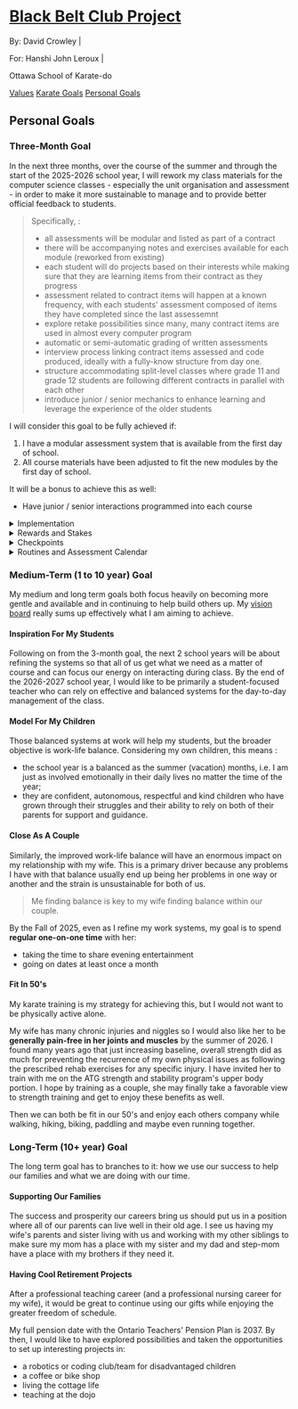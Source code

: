 <link rel="stylesheet" href="bbc-style.css">

<div class="bbc-title" markdown='1'>

# [Black Belt Club Project](landing.md)

<div class="bbc-meta" markdown='1'>

By: David Crowley \|

For: Hanshi John Leroux \|

Ottawa School of Karate-do

</div>

<div class="bbc-menu">

<a href="/pages/bbc/values.html">Values</a> <a href="/pages/bbc/karate.html">Karate Goals</a> <a class="active" href="/pages/bbc/personal.html">Personal Goals</a>

</div>

</div>

<h2 id="bbc-personal">Personal Goals</h2>

<div class="tile-box bbc-content">

<div markdown='1'>

### Three-Month Goal

In the next three months, over the course of the summer and through the start of the 2025-2026 school year, I will rework my class materials for the computer science classes - especially the unit organisation and assessment - in order to make it more sustainable to manage and to provide better official feedback to students.

> Specifically, :
>
> - all assessments will be modular and listed as part of a contract
> - there will be accompanying notes and exercises available for each module (reworked from existing)
> - each student will do projects based on their interests while making sure that they are learning items from their contract as they progress
> - assessment related to contract items will happen at a known frequency, with each students' assessment composed of items they have completed since the last assessemnt
> - explore retake possibilities since many, many contract items are used in almost every computer program
> - automatic or semi-automatic grading of written assessments
> - interview process linking contract items assessed and code produced, ideally with a fully-know structure from day one.
> - structure accommodating split-level classes where grade 11 and grade 12 students are following different contracts in parallel with each other
> - introduce junior / senior mechanics to enhance learning and leverage the experience of the older students

I will consider this goal to be fully achieved if:

1. I have a modular assessment system that is available from the first day of school.
2. All course materials have been adjusted to fit the new modules by the first day of school.

It will be a bonus to achieve this as well:

- Have junior / senior interactions programmed into each course

<details>

<summary>Implementation</summary>

<div markdown='1'>

The best time for an overhaul like this is when I am not seeing the students during the day. Cue the summer vacation. Considering all the action over the summer, I see the following possibilities for work:

- while both kids are at camp, I will have about 3 hours per day between drop-off and pick-up
- on other days, I will have about 30 minutes in the morning before breakfast and another hour while the kids have their game time
- on the weekends, I may be able to get an extra hour before breakfast
- no time at the cottage or when camping

To make my work at producing documents more efficient, especially since I have a lot of existing personalised material to start with, I would like to try and leverage an AI agent to both help:

- creating the structure for the system
- creating templates for contracts, assessments, and interviews and filling them with appropiate informaton
- building the automations required for the personalised assessments
- generating assessment items that match my course materials and the level of the students

</div>

</details>

<details>

<summary>Rewards and Stakes</summary>

<div markdown='1'>

#### Rewards

The absolute top reward will life-balance! 🧘‍♂️ That is the biggest driver and a massive requirement for me to achieve my vision and purpose.

Not having to hear _"when will we be getting our grades back for X?"_ after they have written it will be a massive professional achievement. A first all-time if I can pull off a true zero in any class.

While I am working on reaching the goals that will get me those larger rewards, I also have the following planned for achieving each work session:

- journal entries
- verbal self-affirmations
- a progress board filled with stars

If I can get ahead of my planned progress, I may reorganise my schedule to replace a work session with a date with my wife. This would be a massive reversal and a huge win. This reward will also hold during the school year if my system truly does reduce the take-home workload from previous years.

Also during the school year, I truly believe this approach will lead to way more personal and effective interactions with each of my students and be a step up on the "Inspiration For My Students" part of the vision.

#### Stakes

The stakes for failing to reach this goal are huge!

- My school year will be overloaded as I try to complete this work as well as managing my classes
- My life at home will suffer
- My relationship with my wife will suffer

So while I am working during the summer, I have the following forfeit planned:

- for missing a work session: replace evening entertainment (often Youtube) with work, while respecting the bedtimes I have set-up

During the school year, I have also planned on:

- crowd-sourcing forfeits for delayed correcting by asking my students to suggest appropriate compensations that must be delivered if I do not meet established feedback deadlines. I imagine things like pay-outs in candy, free time, or wearing silly items.

</div>

</details>

<details>

<summary>Checkpoints</summary>

<div markdown='1'>

#### Tools

I will use the following tools to keep track of my progress:

- Flow State "Time and Task" chat where I post estimated time and name of task then repost the actual time required. This chat is used by others for the same purpose
- Pocket notebook with checklists
- Files generated

#### Progress

- On every day with a planned work session, I will compare planned time-on-task with actual time-on-task
- At the checkpoints planned in the Routines and Assessment section below, I will compile and review time on task to determine overall progress.

Checkpoints are placed :

1. After camp weeks (big time available)
2. Before hitting the cottage
3. The day before class starts
4. The last day of the Labour Day long weekend
5. 3 weeks after Labour Day
6. At the end

</div>

</details>

<details>

<summary>Routines and Assessment Calendar</summary>

<div markdown='1'>

#### Routines Based on Type of Day

| Type of Day | Work Routine |
| --- | --- |
| With one or both kids at home | 30min before breakfast, 1h during game time |
| Both kids are at camp | focus on getting kids ready, 3h between drop-off and pick-up at various locations |
| School days | 0.5h before breakfast, 1h during planning period every other school day |
| Weekends | either Saturday or Sunday: 1h in the afternoon (other day is for my wife) |

#### Projected Available Work Hours By Week

The planning begins **July 6th** and ends 14 weeks later around the 1/3 point of the first semester.

Considering all the summer's activities and the above routines, here is the breakdown of available work time.

| Week | Date | Planned time | Note |
| :-: | :-: | --- | --- |
| 1 | Jul. 6-12 | 15h | Dbl camp -> checkpoint at end of week |
| 2 |  | 1h | Bon Echo |
| 3 |  | 2h | Thousand Islands |
| 4 | Jul. 27 - Aug. 2 | 5.5h | Checkpoint on Aug. 1 before Sharbot Lake |
| 5 |  | 0h | Sharbot Lake |
| 6 | Aug. 10-16 | 15.5h | Dbl camp -> checkpoint at end of week |
| 7 |  | 9.5h | 1 kid at camp |
| 8 | Aug. 24-30 | 8h | Checkpoint on PD day, Aug. 24; School starts Aug. 25 |
| 9 | Aug. 31 - Sep. 6 | 6.5h | Checkpoint on Labour Day |
| 10 |  | 3.5h | Includes 3h reduction for correcting time |
| 11 |  | 4.5h | 3h reduction for correcting time |
| 12 | Sep. 21-27 | 3.5h | Checkpoint at beginning of week; 3h reduction for correcting time |
| 13 |  | 4.5h | 3h reduction for correcting time |
| 14 | Oct. 5-11 | 3.5h | 3h reduction for correcting time |

#### Progress Per Checkpoint

> In all, there are:
>
> - 23.5h in July
> - 26.5h in August before the start of school
> - (50h total before school starts)
> - 32.5h after school starts
> - (82.5h grand total)

| Checkpoint                    | Hours In Period |
| ----------------------------- | :-------------: |
| July 12 (end of camp week)    |       15        |
| Aug. 1 (before cottage week)  |       8.5       |
| Aug. 16 (end of camp week)    |      15.5       |
| Aug. 24 (end of summer break) |       11        |
| Sep. 1 (Labour Day)           |       8         |
| Sep. 21                       |       13        |
| Oct. 11                       |      11.5       |

The work time and the checkpoints after the start of school for adjustements to the system based on the classroom experience.

</div>

</details>

</div>

<div markdown='1'>

### Medium-Term (1 to 10 year) Goal

My medium and long term goals both focus heavily on becoming more gentle and available and in continuing to help build others up. My [vision board](./values.md#vision-board-2024) really sums up effectively what I am aiming to achieve.

#### Inspiration For My Students

Following on from the 3-month goal, the next 2 school years will be about refining the systems so that all of us get what we need as a matter of course and can focus our energy on interacting during class. By the end of the 2026-2027 school year, I would like to be primarily a student-focused teacher who can rely on effective and balanced systems for the day-to-day management of the class.

#### Model For My Children

Those balanced systems at work will help my students, but the broader objective is work-life balance. Considering my own children, this means :

- the school year is a balanced as the summer (vacation) months, i.e. I am just as involved emotionally in their daily lives no matter the time of the year;
- they are confident, autonomous, respectful and kind children who have grown through their struggles and their ability to rely on both of their parents for support and guidance.

#### Close As A Couple

Similarly, the improved work-life balance will have an enormous impact on my relationship with my wife. This is a primary driver because any problems I have with that balance usually end up being her problems in one way or another and the strain is unsustainable for both of us.

> Me finding balance is key to my wife finding balance within our couple.

By the Fall of 2025, even as I refine my work systems, my goal is to spend **regular one-on-one time** with her:

- taking the time to share evening entertainment
- going on dates at least once a month

#### Fit In 50's

My karate training is my strategy for achieving this, but I would not want to be physically active alone.

My wife has many chronic injuries and niggles so I would also like her to be **generally pain-free in her joints and muscles** by the summer of 2026. I found many years ago that just increasing baseline, overall strength did as much for preventing the recurrence of my own physical issues as following the prescribed rehab exercises for any specific injury. I have invited her to train with me on the ATG strength and stability program's upper body portion. I hope by training as a couple, she may finally take a favorable view to strength training and get to enjoy these benefits as well.

Then we can both be fit in our 50's and enjoy each others company while walking, hiking, biking, paddling and maybe even running together.

</div>

<div markdown='1'>

### Long-Term (10+ year) Goal

The long term goal has to branches to it: how we use our success to help our families and what we are doing with our time.

#### Supporting Our Families

The success and prosperity our careers bring us should put us in a position where all of our parents can live well in their old age. I see us having my wife's parents and sister living with us and working with my other siblings to make sure my mom has a place with my sister and my dad and step-mom have a place with my brothers if they need it.

#### Having Cool Retirement Projects

After a professional teaching career (and a professional nursing career for my wife), it would be great to continue using our gifts while enjoying the greater freedom of schedule.

My full pension date with the Ontario Teachers' Pension Plan is 2037. By then, I would like to have explored possibilities and taken the opportunities to set up interesting projects in:

- a robotics or coding club/team for disadvantaged children
- a coffee or bike shop
- living the cottage life
- teaching at the dojo

</div>

</div>
